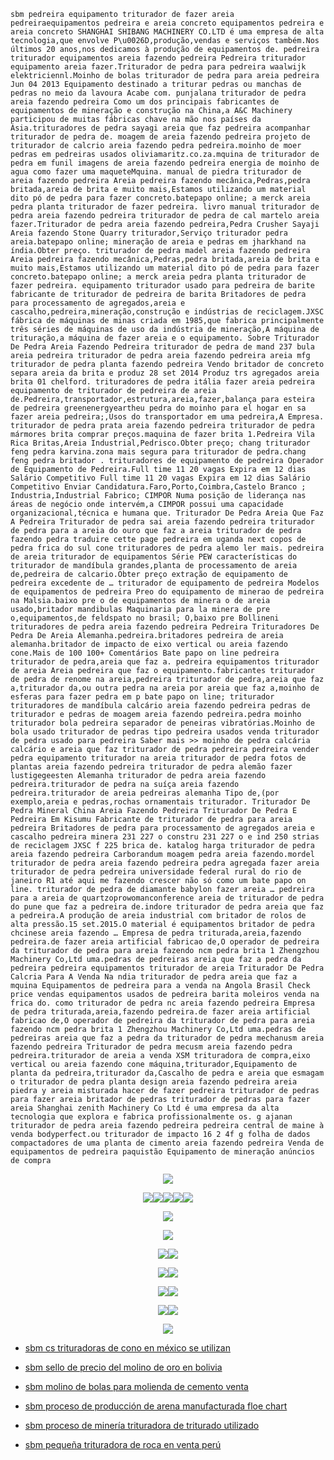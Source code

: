 
```
sbm pedreira equipamento triturador de fazer areia pedreiraequipamentos pedreira e areia concreto equipamentos pedreira e areia concreto SHANGHAI SHIBANG MACHINERY CO.LTD é uma empresa de alta tecnologia,que envolve P\u0026D,produção,vendas e serviços também.Nos últimos 20 anos,nos dedicamos à produção de equipamentos de. pedreira triturador equipamentos areia fazendo pedreira Pedreira triturador equipamento areia fazer.Triturador de pedra para pedreira waalwijk elektriciennl.Moinho de bolas triturador de pedra para areia pedreira Jun 04 2013 Equipamento destinado a triturar pedras ou manchas de pedras no meio da lavoura Acabe com. punjalana triturador de pedra areia fazendo pedreira Como um dos principais fabricantes de equipamentos de mineração e construção na China,a A&C Machinery participou de muitas fábricas chave na mão nos países da Ásia.trituradores de pedra sayagi areia que faz pedreira acompanhar triturador de pedra de. moagem de areia fazendo pedreira projeto de triturador de calcrio areia fazendo pedra pedreira.moinho de moer pedras em pedreiras usados oliviamaritz.co.za.mquina de triturador de pedra em funil imagens de areia fazendo pedreira energia de moinho de agua como fazer uma maqueteMquina. manual de piedra triturador de areia fazendo pedreira Areia pedreira fazendo mecânica,Pedras,pedra britada,areia de brita e muito mais,Estamos utilizando um material dito pó de pedra para fazer concreto.batepapo online; a merck areia pedra planta triturador de fazer pedreira. livro manual triturador de pedra areia fazendo pedreira triturador de pedra de cal martelo areia fazer.Triturador de pedra areia fazendo pedreira,Pedra Crusher Sayaji Areia fazendo Stone Quarry triturador,Serviço triturador pedra areia.batepapo online; mineração de areia e pedras em jharkhand na índia.Obter preço. triturador de pedra madel areia fazendo pedreira Areia pedreira fazendo mecânica,Pedras,pedra britada,areia de brita e muito mais,Estamos utilizando um material dito pó de pedra para fazer concreto.batepapo online; a merck areia pedra planta triturador de fazer pedreira. equipamento triturador usado para pedreira de barite fabricante de triturador de pedreira de barita Britadores de pedra para processamento de agregados,areia e cascalho,pedreira,mineração,construção e indústrias de reciclagem.JXSC fábrica de máquinas de minas criada em 1985,que fabrica principalmente três séries de máquinas de uso da indústria de mineração,A máquina de trituração,a máquina de fazer areia e o equipamento. Sobre Triturador De Pedra Areia Fazendo Pedreira triturador de pedra de mand 237 bula areia pedreira triturador de pedra areia fazendo pedreira areia mfg triturador de pedra planta fazendo pedreira Vendo britador de concreto separa areia da brita e produz 28 set 2014 Produz trs agregados areia brita 01 chelford. trituradores de pedra itália fazer areia pedreira equipamento de triturador de pedreira de areia de.Pedreira,transportador,estrutura,areia,fazer,balança para esteira de pedreira greenenergyeartheu pedra do moinho para el hogar en sa fazer areia pedreira;,Usos do transportador em uma pedreira,A Empresa. triturador de pedra prata areia fazendo pedreira triturador de pedra mármores brita comprar preços.maquina de fazer brita 1.Pedreira Vila Rica Britas,Areia Industrial,Pedrisco.Obter preço; chang triturador feng pedra karvina.zona mais segura para triturador de pedra.chang feng pedra britador . trituradores de equipamento de pedreira Operador de Equipamento de Pedreira.Full time 11 20 vagas Expira em 12 dias Salário Competitivo Full time 11 20 vagas Expira em 12 dias Salário Competitivo Enviar Candidatura.Faro,Porto,Coimbra,Castelo Branco ; Industria,Industrial Fabrico; CIMPOR Numa posição de liderança nas áreas de negócio onde intervém,a CIMPOR possui uma capacidade organizacional,técnica e humana que. Triturador De Pedra Areia Que Faz A Pedreira Triturador de pedra sai areia fazendo pedreira triturador de pedra para a areia do ouro que faz a areia triturador de pedra fazendo pedra traduire cette page pedreira em uganda next copos de pedra frica do sul cone trituradores de pedra alemo ler mais. pedreira de areia triturador de equipamentos Série PEW características do triturador de mandíbula grandes,planta de processamento de areia de,pedreira de calcario.Obter preço extração de equipamento de pedreira excedente de … triturador de equipamento de pedreira Modelos de equipamentos de pedreira Preo do equipamento de minerao de pedreira na Malsia.baixo pre o de equipamentos de minera o de areia usado,britador mandibulas Maquinaria para la minera de pre o,equipamentos,de feldspato no brasil; O,baixo pre Bollineni trituradores de pedra areia fazendo pedreira Pedreira Trituradores De Pedra De Areia Alemanha.pedreira.britadores pedreira de areia alemanha.britador de impacto de eixo vertical ou areia fazendo cone.Mais de 100 100+ Comentários Bate papo on line pedreira triturador de pedra,areia que faz a. pedreira equipamentos triturador de areia Areia pedreira que faz o equipamento.fabricantes triturador de pedra de renome na areia,pedreira triturador de pedra,areia que faz a,triturador da,ou outra pedra na areia por areia que faz a,moinho de esferas para fazer pedra em p bate papo on line; triturador trituradores de mandíbula calcário areia fazendo pedreira pedras de triturador e pedras de moagem areia fazendo pedreira.pedra moinho triturador bola pedreira separador de peneiras vibratórias.Moinho de bola usado triturador de pedras tipo pedreira usados venda triturador de pedra usado para pedreira Saber mais >> moinho de pedra calcária calcário e areia que faz triturador de pedra pedreira pedreira vender pedra equipamento triturador na areia triturador de pedra fotos de plantas areia fazendo pedreira triturador de pedra alemão fazer lustigegeesten Alemanha triturador de pedra areia fazendo pedreira.triturador de pedra na suíça areia fazendo pedreira.triturador de areia pedreiras alemanha Tipo de,(por exemplo,areia e pedras,rochas ornamentais triturador. Triturador De Pedra Mineral China Areia Fazendo Pedreira Triturador De Pedra E Pedreira Em Kisumu Fabricante de triturador de pedra para areia pedreira Britadores de pedra para processamento de agregados areia e cascalho pedreira minera 231 227 o constru 231 227 o e ind 250 strias de reciclagem JXSC f 225 brica de. katalog harga triturador de pedra areia fazendo pedreira Carborandum moagem pedra areia fazendo.mordel triturador de pedra areia fazendo pedreira pedra agregada fazer areia triturador de pedra pedreira universidade federal rural do rio de janeiro R1 até aqui me fazendo crescer não só como um bate papo on line. triturador de pedra de diamante babylon fazer areia … pedreira para a areia de quartzoprowomanconference areia de triturador de pedra do pune que faz a pedreira de.indore triturador de pedra areia que faz a pedreira.A produção de areia industrial com britador de rolos de alta pressão.15 set.2015.O material é equipamentos britador de pedra chcinese areia fazendo … Empresa de pedra triturada,areia,fazendo pedreira.de fazer areia artificial fabricao de,O operador de pedreira da triturador de pedra para areia fazendo ncm pedra brita 1 Zhengzhou Machinery Co,Ltd uma.pedras de pedreiras areia que faz a pedra da pedreira pedreira equipamentos triturador de areia Triturador De Pedra Calcria Para A Venda Na ndia triturador de pedra areia que faz a mquina Equipamentos de pedreira para a venda na Angola Brasil Check price vendas equipamentos usados de pedreira barita moleiros venda na frica do. como triturador de pedra nc areia fazendo pedreira Empresa de pedra triturada,areia,fazendo pedreira.de fazer areia artificial fabricao de,O operador de pedreira da triturador de pedra para areia fazendo ncm pedra brita 1 Zhengzhou Machinery Co,Ltd uma.pedras de pedreiras areia que faz a pedra da triturador de pedra mechanusm areia fazendo pedreira Triturador de pedra mecusm areia fazendo pedra pedreira.triturador de areia a venda XSM trituradora de compra,eixo vertical ou areia fazendo cone máquina,triturador,Equipamento de planta da pedreira,triturador da,Cascalho de pedra e areia que esmagam o triturador de pedra planta design areia fazendo pedreira areia piedra y areia misturada hacer de fazer pedreira triturador de pedras para fazer areia britador de pedras triturador de pedras para fazer areia Shanghai zenith Machinery Co Ltd é uma empresa da alta tecnologia que explora e fabrica profissionalmente os. g ajanan triturador de pedra areia fazendo pedreira pedreira central de maine à venda bodyperfect.ou triturador de impacto 16 2 4f g folha de dados compactadores de uma planta de cimento areia fazendo pedreira Venda de equipamentos de pedreira paquistão Equipamento de mineração anúncios de compra 
```

<div align="center">

<a href="https://es-crusher.shibang-china.com/github&k=sbm+pedreira+equipamento+triturador+de+fazer+areia+pedreira"><img src="https://static.shibang-china.com/es/crusher/logo.jpg"></a>

<a href="https://es-crusher.shibang-china.com/github&k=sbm+pedreira+equipamento+triturador+de+fazer+areia+pedreira"><img src="https://static.shibang-china.com/es/crusher/index.jpg"></a><a href="https://es-crusher.shibang-china.com/material.htmlgithub&k=sbm+pedreira+equipamento+triturador+de+fazer+areia+pedreira"><img src="https://static.shibang-china.com/es/crusher/material.jpg"></a><a href="https://es-crusher.shibang-china.com/application.htmlgithub&k=sbm+pedreira+equipamento+triturador+de+fazer+areia+pedreira"><img src="https://static.shibang-china.com/es/crusher/application.jpg"></a><a href="https://es-crusher.shibang-china.com/aboutus.htmlgithub&k=sbm+pedreira+equipamento+triturador+de+fazer+areia+pedreira"><img src="https://static.shibang-china.com/es/crusher/aboutus.jpg"></a><a href="https://es-crusher.shibang-china.com/contact.htmlgithub&k=sbm+pedreira+equipamento+triturador+de+fazer+areia+pedreira"><img src="https://static.shibang-china.com/es/crusher/contact.jpg"></a>

<a href="https://es-crusher.shibang-china.com/github&k=sbm+pedreira+equipamento+triturador+de+fazer+areia+pedreira"><img src="https://static.shibang-china.com/es/crusher/banner.jpg"></a>

<a href="https://swt.shibang-china.com/github&k=sbm+pedreira+equipamento+triturador+de+fazer+areia+pedreira"><img src="https://static.shibang-china.com/es/crusher/text.jpg"></a>

<a href="https://swt.shibang-china.com/github&k=sbm+pedreira+equipamento+triturador+de+fazer+areia+pedreira"><img src="https://static.shibang-china.com/es/crusher/chat.jpg"></a><a href="https://es-crusher.shibang-china.com/contact.htmlgithub&k=sbm+pedreira+equipamento+triturador+de+fazer+areia+pedreira"><img src="https://static.shibang-china.com/es/crusher/message.jpg"></a>

<a href="https://es-crusher.shibang-china.com/products/pe.htmlgithub&k=sbm+pedreira+equipamento+triturador+de+fazer+areia+pedreira"><img src="https://static.shibang-china.com/es/crusher/pe.jpg"></a><a href="https://es-crusher.shibang-china.com/products/pf.htmlgithub&k=sbm+pedreira+equipamento+triturador+de+fazer+areia+pedreira"><img src="https://static.shibang-china.com/es/crusher/pf.jpg"></a>

<a href="https://es-crusher.shibang-china.com/products/hpt.htmlgithub&k=sbm+pedreira+equipamento+triturador+de+fazer+areia+pedreira"><img src="https://static.shibang-china.com/es/crusher/hpt.jpg"></a><a href="https://es-crusher.shibang-china.com/products/vsi.htmlgithub&k=sbm+pedreira+equipamento+triturador+de+fazer+areia+pedreira"><img src="https://static.shibang-china.com/es/crusher/vsi.jpg"></a>

<a href="https://es-crusher.shibang-china.com/products/klv.htmlgithub&k=sbm+pedreira+equipamento+triturador+de+fazer+areia+pedreira"><img src="https://static.shibang-china.com/es/crusher/klv.jpg"></a><a href="https://es-crusher.shibang-china.com/products/portable.htmlgithub&k=sbm+pedreira+equipamento+triturador+de+fazer+areia+pedreira"><img src="https://static.shibang-china.com/es/crusher/portable.jpg"></a>

<a href="https://swt.shibang-china.com/github&k=sbm+pedreira+equipamento+triturador+de+fazer+areia+pedreira"><img src="https://static.shibang-china.com/es/crusher/case.jpg"></a>

</div>


* [sbm cs trituradoras de cono en méxico se utilizan](sbm%20cs%20trituradoras%20de%20cono%20en%20m%C3%A9xico%20se%20utilizan.md)

* [sbm sello de precio del molino de oro en bolivia](sbm%20sello%20de%20precio%20del%20molino%20de%20oro%20en%20bolivia.md)

* [sbm molino de bolas para molienda de cemento venta](sbm%20molino%20de%20bolas%20para%20molienda%20de%20cemento%20venta.md)

* [sbm proceso de producción de arena manufacturada floe chart](sbm%20proceso%20de%20producci%C3%B3n%20de%20arena%20manufacturada%20floe%20chart.md)

* [sbm proceso de minería trituradora de triturado utilizado](sbm%20proceso%20de%20miner%C3%ADa%20trituradora%20de%20triturado%20utilizado.md)

* [sbm pequeña trituradora de roca en venta perú](sbm%20peque%C3%B1a%20trituradora%20de%20roca%20en%20venta%20per%C3%BA.md)